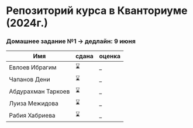 # Репозиторий курса в Кванториуме (2024г.)
### Домашнее задание №1 -> дедлайн: 9 июня
|Имя |сдана|оценка|
| ----------- |----------- | ----------- |
|Евлоев Ибрагим|:hourglass:|_|
|Чапанов Дени|:hourglass:|_|
|Абдурахман Таркоев|:hourglass:|_|
|Луиза Межидова|:hourglass:|_|
|Рабия Хабриева|:hourglass:|_|